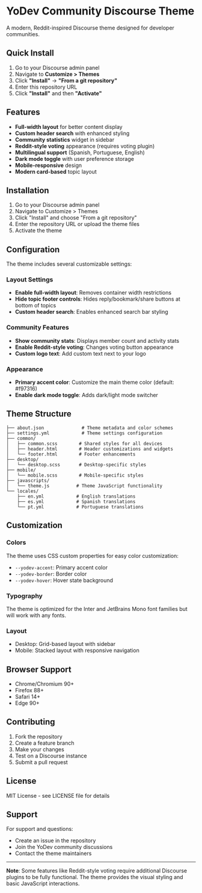 # YoDev Community Discourse Theme

A modern, Reddit-inspired Discourse theme designed for developer communities.

## Quick Install

1. Go to your Discourse admin panel
2. Navigate to **Customize > Themes**
3. Click **"Install"** → **"From a git repository"**
4. Enter this repository URL
5. Click **"Install"** and then **"Activate"**

## Features

- **Full-width layout** for better content display
- **Custom header search** with enhanced styling
- **Community statistics** widget in sidebar
- **Reddit-style voting** appearance (requires voting plugin)
- **Multilingual support** (Spanish, Portuguese, English)
- **Dark mode toggle** with user preference storage
- **Mobile-responsive** design
- **Modern card-based** topic layout

## Installation

1. Go to your Discourse admin panel
2. Navigate to Customize > Themes
3. Click "Install" and choose "From a git repository"
4. Enter the repository URL or upload the theme files
5. Activate the theme

## Configuration

The theme includes several customizable settings:

### Layout Settings
- **Enable full-width layout**: Removes container width restrictions
- **Hide topic footer controls**: Hides reply/bookmark/share buttons at bottom of topics
- **Custom header search**: Enables enhanced search bar styling

### Community Features
- **Show community stats**: Displays member count and activity stats
- **Enable Reddit-style voting**: Changes voting button appearance
- **Custom logo text**: Add custom text next to your logo

### Appearance
- **Primary accent color**: Customize the main theme color (default: #f97316)
- **Enable dark mode toggle**: Adds dark/light mode switcher

## Theme Structure

```
├── about.json              # Theme metadata and color schemes
├── settings.yml            # Theme settings configuration
├── common/
│   ├── common.scss        # Shared styles for all devices
│   ├── header.html        # Header customizations and widgets
│   └── footer.html        # Footer enhancements
├── desktop/
│   └── desktop.scss       # Desktop-specific styles
├── mobile/
│   └── mobile.scss        # Mobile-specific styles
├── javascripts/
│   └── theme.js          # Theme JavaScript functionality
└── locales/
    ├── en.yml            # English translations
    ├── es.yml            # Spanish translations
    └── pt.yml            # Portuguese translations
```

## Customization

### Colors
The theme uses CSS custom properties for easy color customization:
- `--yodev-accent`: Primary accent color
- `--yodev-border`: Border color
- `--yodev-hover`: Hover state background

### Typography
The theme is optimized for the Inter and JetBrains Mono font families but will work with any fonts.

### Layout
- Desktop: Grid-based layout with sidebar
- Mobile: Stacked layout with responsive navigation

## Browser Support

- Chrome/Chromium 90+
- Firefox 88+
- Safari 14+
- Edge 90+

## Contributing

1. Fork the repository
2. Create a feature branch
3. Make your changes
4. Test on a Discourse instance
5. Submit a pull request

## License

MIT License - see LICENSE file for details

## Support

For support and questions:
- Create an issue in the repository
- Join the YoDev community discussions
- Contact the theme maintainers

---

**Note**: Some features like Reddit-style voting require additional Discourse plugins to be fully functional. The theme provides the visual styling and basic JavaScript interactions.